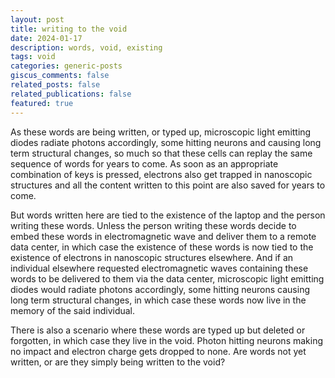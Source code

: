 ```yaml
---
layout: post
title: writing to the void
date: 2024-01-17
description: words, void, existing
tags: void
categories: generic-posts
giscus_comments: false
related_posts: false
related_publications: false
featured: true
---
```


As these words are being written, or typed up, microscopic light emitting diodes radiate photons accordingly, some hitting neurons and causing long term structural changes, so much so that these cells can replay the same sequence of words for years to come. As soon as an appropriate combination of keys is pressed, electrons also get trapped in nanoscopic structures and all the content written to this point are also saved for years to come. 

But words written here are tied to the existence of the laptop and the person writing these words. Unless the person writing these words decide to embed these words in electromagnetic wave and deliver them to a remote data center, in which case the existence of these words is now tied to the existence of electrons in nanoscopic structures elsewhere. And if an individual elsewhere requested electromagnetic waves containing these words to be delivered to them via the data center, microscopic light emitting diodes would radiate photons accordingly, some hitting neurons causing long term structural changes, in which case these words now live in the memory of the said individual. 

There is also a scenario where these words are typed up but deleted or forgotten, in which case they live in the void. Photon hitting neurons making no impact and electron charge gets dropped to none. Are words not yet written, or are they simply being written to the void?
